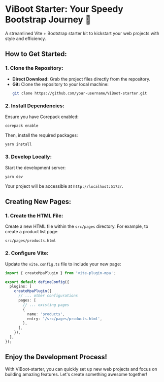 # **ViBoot Starter:** Your Speedy Bootstrap Journey 🚀

A streamlined Vite + Bootstrap starter kit to kickstart your web projects with style and efficiency.

## How to Get Started:

### 1. Clone the Repository:

   - **Direct Download:** Grab the project files directly from the repository.
   - **Git:** Clone the repository to your local machine:
     ```bash
     git clone https://github.com/your-username/ViBoot-starter.git
     ```

### 2. Install Dependencies:

   Ensure you have Corepack enabled:
   ```bash
   corepack enable
   ```

   Then, install the required packages:
   ```bash
   yarn install
   ```

### 3. Develop Locally:

   Start the development server:
   ```bash
   yarn dev
   ```

   Your project will be accessible at `http://localhost:5173/`.

## Creating New Pages:

### 1. Create the HTML File:

   Create a new HTML file within the `src/pages` directory. For example, to create a product list page:
   ```
   src/pages/products.html
   ```

### 2. Configure Vite:

   Update the `vite.config.ts` file to include your new page:
   ```typescript
   import { createMpaPlugin } from 'vite-plugin-mpa';

   export default defineConfig({
     plugins: [
       createMpaPlugin({
         // ... other configurations
         pages: [
           // ... existing pages
           {
             name: 'products',
             entry: '/src/pages/products.html',
           },
         ],
       }),
     ],
   });
   ```

## Enjoy the Development Process!

With ViBoot-starter, you can quickly set up new web projects and focus on building amazing features. 
Let's create something awesome together! 
